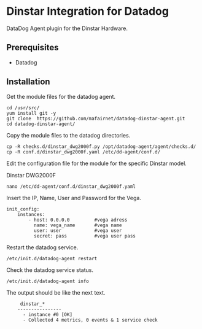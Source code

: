 Dinstar Integration for Datadog
===================

DataDog Agent plugin for the Dinstar Hardware.

Prerequisites
-----------
- Datadog

Installation
-----------

Get the module files for the datadog agent.

```
cd /usr/src/
yum install git -y
git clone  https://github.com/mafairnet/datadog-dinstar-agent.git
cd datadog-dinstar-agent/
```

Copy the module files to the datadog directories.

```
cp -R checks.d/dinstar_dwg2000f.py /opt/datadog-agent/agent/checks.d/
cp -R conf.d/dinstar_dwg2000f.yaml /etc/dd-agent/conf.d/
```

Edit the configuration file for the module for the specific Dinstar model.

Dinstar DWG2000F
```
nano /etc/dd-agent/conf.d/dinstar_dwg2000f.yaml
```

Insert the IP, Name, User and Password for the Vega.

```
init_config:
	instances:
		- host: 0.0.0.0         #vega adress
          name: vega_name       #vega name
          user: user            #vega user
          secret: pass          #vega user pass
```

Restart  the datadog service.

```
/etc/init.d/datadog-agent restart
```

Check the datadog service status.

```
/etc/init.d/datadog-agent info
```

The output should be like the next text.

```
     dinstar_*
    ----------------
      - instance #0 [OK]
      - Collected 4 metrics, 0 events & 1 service check

```